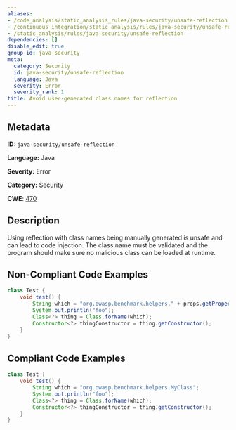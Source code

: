 ```yaml
---
aliases:
- /code_analysis/static_analysis_rules/java-security/unsafe-reflection
- /continuous_integration/static_analysis/rules/java-security/unsafe-reflection
- /static_analysis/rules/java-security/unsafe-reflection
dependencies: []
disable_edit: true
group_id: java-security
meta:
  category: Security
  id: java-security/unsafe-reflection
  language: Java
  severity: Error
  severity_rank: 1
title: Avoid user-generated class names for reflection
---
```

<!--  SOURCED FROM https://github.com/DataDog/datadog-static-analyzer-rule-docs -->


## Metadata
**ID:** `java-security/unsafe-reflection`

**Language:** Java

**Severity:** Error

**Category:** Security

**CWE**: [470](https://cwe.mitre.org/data/definitions/470.html)

## Description
Using reflection with class names being manually generated is unsafe and can lead to code injection. The class name must be validated and the program should make sure no malicious class can be loaded at runtime.

## Non-Compliant Code Examples
```java
class Test {
    void test() {
        String which = "org.owasp.benchmark.helpers." + props.getProperty("thing");
        System.out.println("foo");
        Class<?> thing = Class.forName(which);
        Constructor<?> thingConstructor = thing.getConstructor();
    }
}
```

## Compliant Code Examples
```java
class Test {
    void test() {
        String which = "org.owasp.benchmark.helpers.MyClass";
        System.out.println("foo");
        Class<?> thing = Class.forName(which);
        Constructor<?> thingConstructor = thing.getConstructor();
    }
}
```
